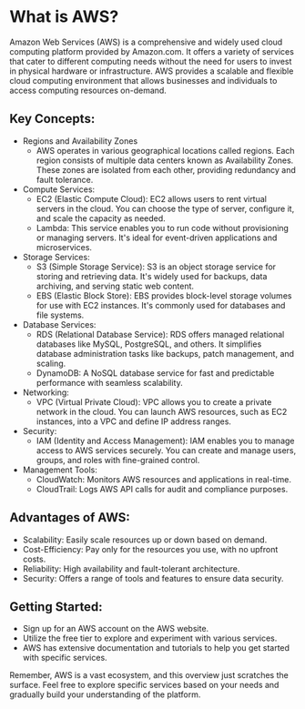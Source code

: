 # What is AWS?
Amazon Web Services (AWS) is a comprehensive and widely used cloud computing platform provided by Amazon.com. It offers a variety of services that cater to different computing needs without the need for users to invest in physical hardware or infrastructure. AWS provides a scalable and flexible cloud computing environment that allows businesses and individuals to access computing resources on-demand.

## Key Concepts:

- Regions and Availability Zones
  - AWS operates in various geographical locations called regions. Each region consists of multiple data centers known as Availability Zones. These zones are isolated from each other, providing redundancy and fault tolerance.
- Compute Services:
  - EC2 (Elastic Compute Cloud): EC2 allows users to rent virtual servers in the cloud. You can choose the type of server, configure it, and scale the capacity as needed.
  - Lambda: This service enables you to run code without provisioning or managing servers. It's ideal for event-driven applications and microservices.
- Storage Services:
  - S3 (Simple Storage Service): S3 is an object storage service for storing and retrieving data. It's widely used for backups, data archiving, and serving static web content.
  - EBS (Elastic Block Store): EBS provides block-level storage volumes for use with EC2 instances. It's commonly used for databases and file systems.
- Database Services:
  - RDS (Relational Database Service): RDS offers managed relational databases like MySQL, PostgreSQL, and others. It simplifies database administration tasks like backups, patch management, and scaling.
  - DynamoDB: A NoSQL database service for fast and predictable performance with seamless scalability.
- Networking:
  - VPC (Virtual Private Cloud): VPC allows you to create a private network in the cloud. You can launch AWS resources, such as EC2 instances, into a VPC and define IP address ranges.
- Security:
  - IAM (Identity and Access Management): IAM enables you to manage access to AWS services securely. You can create and manage users, groups, and roles with fine-grained control.
- Management Tools:
  - CloudWatch: Monitors AWS resources and applications in real-time.
  - CloudTrail: Logs AWS API calls for audit and compliance purposes.

## Advantages of AWS:

- Scalability: Easily scale resources up or down based on demand.
- Cost-Efficiency: Pay only for the resources you use, with no upfront costs.
- Reliability: High availability and fault-tolerant architecture.
- Security: Offers a range of tools and features to ensure data security.

## Getting Started:
- Sign up for an AWS account on the AWS website.
- Utilize the free tier to explore and experiment with various services.
- AWS has extensive documentation and tutorials to help you get started with specific services.

Remember, AWS is a vast ecosystem, and this overview just scratches the surface. Feel free to explore specific services based on your needs and gradually build your understanding of the platform.
